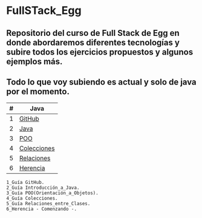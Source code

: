 # FullSTack_Egg

## Repositorio del curso de Full Stack de Egg en donde abordaremos diferentes tecnologías y subire todos los ejercicios propuestos y algunos ejemplos más.
## Todo lo que voy subiendo es actual y solo de java por el momento.


|  #  | Java |
| --- | --- |
|  1  | [GitHub](https://github.com/megagringa/FullStack_Egg_Curso/tree/main/GitHub)| 
|  2  | [Java](https://github.com/megagringa/FullStack_Egg_Curso/Introducción_a_Java)|
|  3  | [POO](https://github.com/megagringa/FullStack_Egg_Curso/tree/main/POO)|
|  4  | [Colecciones](https://github.com/megagringa/FullStack_Egg_Curso/tree/main/Colecciones)|
|  5  | [Relaciones](https://github.com/megagringa/FullStack_Egg_Curso/tree/main/Relaciones)
|  6  | [Herencia](https://github.com/megagringa/FullStack_Egg_Curso/tree/main/Herencia)
```
1_Guía GitHub.
2_Guía Introducción_a_Java.
3_Guía POO(Orientación_a_Objetos).
4_Guía Colecciones.
5_Guía Relaciones_entre_Clases.
6_Herencia - Comenzando -.
```
    
